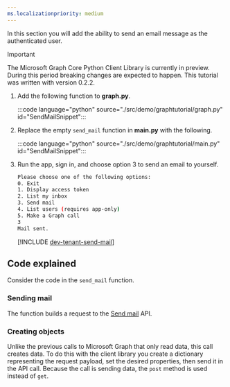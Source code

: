 ```yaml
---
ms.localizationpriority: medium
---
```


<!-- markdownlint-disable MD041 -->

In this section you will add the ability to send an email message as the authenticated user.

> [!IMPORTANT]
> The Microsoft Graph Core Python Client Library is currently in preview. During this period breaking changes are expected to happen. This tutorial was written with version 0.2.2.

1. Add the following function to **graph.py**.

    :::code language="python" source="./src/demo/graphtutorial/graph.py" id="SendMailSnippet":::

1. Replace the empty `send_mail` function in **main.py** with the following.

    :::code language="python" source="./src/demo/graphtutorial/main.py" id="SendMailSnippet":::

1. Run the app, sign in, and choose option 3 to send an email to yourself.

    ```bash
    Please choose one of the following options:
    0. Exit
    1. Display access token
    2. List my inbox
    3. Send mail
    4. List users (requires app-only)
    5. Make a Graph call
    3
    Mail sent.
    ```

    [!INCLUDE [dev-tenant-send-mail](../shared/dev-tenant-send-mail.md)]

## Code explained

Consider the code in the `send_mail` function.

### Sending mail

The function builds a request to the [Send mail](/graph/api/user-sendmail) API.

### Creating objects

Unlike the previous calls to Microsoft Graph that only read data, this call creates data. To do this with the client library you create a dictionary representing the request payload, set the desired properties, then send it in the API call. Because the call is sending data, the `post` method is used instead of `get`.
